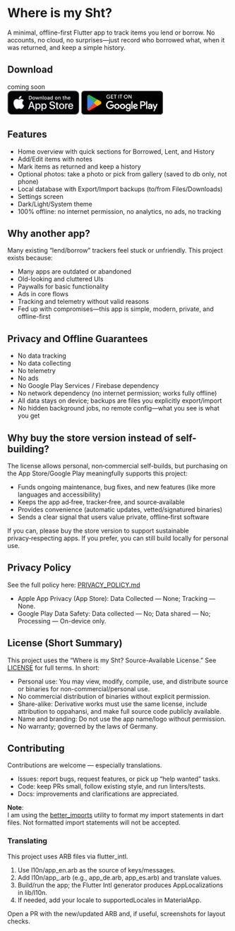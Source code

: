 # Where is my Sht?

A minimal, offline-first Flutter app to track items you lend or borrow. No accounts, no cloud, no surprises—just record who borrowed what, when it was returned, and keep a simple history.

## Download

coming soon  
[<img src="res/GetItOnAppStore_Badge.png" alt="Get it on Google Play" height="55" />](https://apps.apple.com/app/id0000000000)
[<img src="res/GetItOnGooglePlay_Badge.png" alt="Get it on Google Play" height="55" />](https://play.google.com/store/apps/details?id=de.oppahansi.where_is_my_sht)

## Features
- Home overview with quick sections for Borrowed, Lent, and History
- Add/Edit items with notes
- Mark items as returned and keep a history
- Optional photos: take a photo or pick from gallery (saved to db only, not phone)
- Local database with Export/Import backups (to/from Files/Downloads)
- Settings screen
- Dark/Light/System theme
- 100% offline: no internet permission, no analytics, no ads, no tracking

## Why another app?
Many existing “lend/borrow” trackers feel stuck or unfriendly. This project exists because:
- Many apps are outdated or abandoned
- Old-looking and cluttered UIs
- Paywalls for basic functionality
- Ads in core flows
- Tracking and telemetry without valid reasons
- Fed up with compromises—this app is simple, modern, private, and offline-first

## Privacy and Offline Guarantees
- No data tracking
- No data collecting
- No telemetry
- No ads
- No Google Play Services / Firebase dependency
- No network dependency (no internet permission; works fully offline)
- All data stays on device; backups are files you explicitly export/import
- No hidden background jobs, no remote config—what you see is what you get

## Why buy the store version instead of self-building?
The license allows personal, non‑commercial self-builds, but purchasing on the App Store/Google Play meaningfully supports this project:
- Funds ongoing maintenance, bug fixes, and new features (like more languages and accessibility)
- Keeps the app ad‑free, tracker‑free, and source‑available
- Provides convenience (automatic updates, vetted/signatured binaries)
- Sends a clear signal that users value private, offline‑first software

If you can, please buy the store version to support sustainable privacy‑respecting apps. If you prefer, you can still build locally for personal use.

## Privacy Policy
See the full policy here: [PRIVACY_POLICY.md](PRIVACY_POLICY.md)

- Apple App Privacy (App Store): Data Collected — None; Tracking — None.
- Google Play Data Safety: Data collected — No; Data shared — No; Processing — On-device only.

## License (Short Summary)
This project uses the “Where is my Sht? Source-Available License.” See [LICENSE](LICENSE) for full terms. In short:
- Personal use: You may view, modify, compile, use, and distribute source or binaries for non-commercial/personal use.
- No commercial distribution of binaries without explicit permission.
- Share-alike: Derivative works must use the same license, include attribution to oppahansi, and make full source code publicly available.
- Name and branding: Do not use the app name/logo without permission.
- No warranty; governed by the laws of Germany.

## Contributing

Contributions are welcome — especially translations.

- Issues: report bugs, request features, or pick up “help wanted” tasks.
- Code: keep PRs small, follow existing style, and run linters/tests.
- Docs: improvements and clarifications are appreciated.

**Note**:  
I am using the [better_imports](https://github.com/oppahansi/better_imports) utility to format my import statements in dart files. Not formatted import statements will not be accepted.

### Translating

This project uses ARB files via flutter_intl.

1) Use l10n/app_en.arb as the source of keys/messages.
2) Add l10n/app_<lang>.arb (e.g., app_de.arb, app_es.arb) and translate values.
3) Build/run the app; the Flutter Intl generator produces AppLocalizations in lib/l10n.
4) If needed, add your locale to supportedLocales in MaterialApp.

Open a PR with the new/updated ARB and, if useful, screenshots for layout checks.
